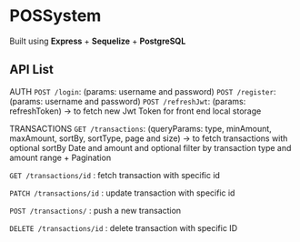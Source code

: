 
# POSSystem

Built using **Express** + **Sequelize** + **PostgreSQL**


## API List
AUTH
`POST /login`: (params: username and password) 
`POST /register`: (params: username and password) 
`POST /refreshJwt`: (params: refreshToken) -> to fetch new Jwt Token for front end local storage

TRANSACTIONS
`GET /transactions`: (queryParams: type, minAmount, maxAmount, sortBy, sortType, page and size) -> to fetch transactions with optional sortBy Date and amount and optional filter by transaction type and amount range + Pagination 

`GET /transactions/id` : fetch transaction with specific id

`PATCH /transactions/id` : update transaction with specific id

`POST /transactions/` : push a new transaction

`DELETE /transactions/id` : delete transaction with specific ID
